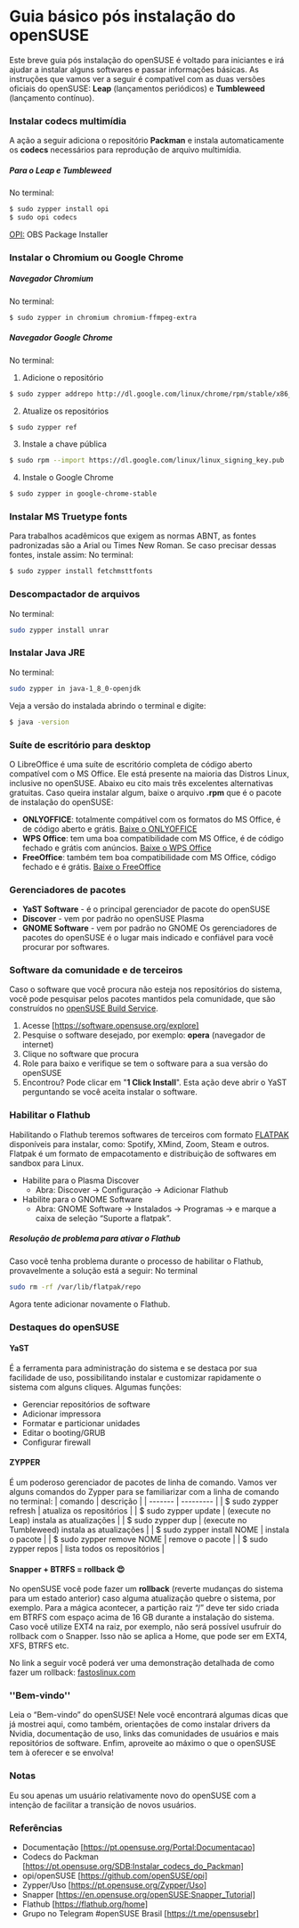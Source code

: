 # Guia básico pós instalação do openSUSE 

Este breve guia pós instalação do openSUSE é voltado para iniciantes e irá ajudar a instalar alguns softwares e passar informações básicas. 
As instruções que vamos ver a seguir é compatível com as duas versões oficiais do openSUSE: **Leap** (lançamentos periódicos) e **Tumbleweed** (lançamento contínuo).

### Instalar codecs multimídia
A ação a seguir adiciona o repositório **Packman** e instala automaticamente os **codecs** necessários para reprodução de arquivo multimídia.
##### Para o Leap e Tumbleweed 
No terminal:
```sh
$ sudo zypper install opi
$ sudo opi codecs
```
[OPI:](https://github.com/openSUSE/opi) OBS Package Installer

### Instalar o Chromium ou Google Chrome
##### Navegador Chromium
No terminal:
```sh
$ sudo zypper in chromium chromium-ffmpeg-extra
```
##### Navegador Google Chrome
No terminal:
1. Adicione o repositório
```sh
$ sudo zypper addrepo http://dl.google.com/linux/chrome/rpm/stable/x86_64 Google-Chrome
```
2. Atualize os repositórios
```sh
$ sudo zypper ref
```
3. Instale a chave pública
```sh
$ sudo rpm --import https://dl.google.com/linux/linux_signing_key.pub
```
4. Instale o Google Chrome
```sh
$ sudo zypper in google-chrome-stable
```

### Instalar MS Truetype fonts
Para trabalhos acadêmicos que exigem as normas ABNT, as fontes padronizadas são a Arial ou Times New Roman. Se caso precisar dessas fontes, instale assim:
No terminal:
```sh
$ sudo zypper install fetchmsttfonts
```

### Descompactador de arquivos 
No terminal:
```sh
sudo zypper install unrar
```

### Instalar Java JRE
No terminal:
```sh
sudo zypper in java-1_8_0-openjdk
```
Veja a versão do instalada abrindo o terminal e digite:  
```sh 
$ java -version
```

### Suíte de escritório para desktop
O LibreOffice é uma suíte de escritório completa de código aberto compatível com o MS Office. Ele está presente na maioria das Distros Linux, inclusive no openSUSE. 
Abaixo eu cito mais três excelentes alternativas gratuitas. Caso queira instalar algum,  baixe o arquivo **.rpm** que é o pacote de instalação do openSUSE:
* **ONLYOFFICE**: totalmente compátivel com os formatos do MS Office, é de código aberto e grátis.
[Baixe o ONLYOFFICE](https://www.onlyoffice.com/pt/download-desktop.aspx)
* **WPS Office**: tem uma boa compatibilidade com MS Office, é de código fechado e grátis com anúncios.
[Baixe o WPS Office](https://www.wps.com/pt-BR/office/linux)
* **FreeOffice**: também tem boa compatibilidade com MS Office, código fechado e é grátis.
[Baixe o FreeOffice](https://www.freeoffice.com/pt/baixar/aplicativos)
### Gerenciadores de pacotes
* **YaST Software** -  é o principal 	gerenciador de pacote do openSUSE
* **Discover** - vem por padrão no openSUSE Plasma
* **GNOME Software** - vem por padrão no GNOME
Os gerenciadores de pacotes do openSUSE é o lugar mais indicado e confiável para você procurar por softwares.
### Software da comunidade e de terceiros 
Caso o software que você procura não esteja nos repositórios do sistema, você pode pesquisar pelos pacotes mantidos pela comunidade, que são construídos no [openSUSE Build Service](https://en.opensuse.org/Portal:Build_Service).
1. Acesse [https://software.opensuse.org/explore]
2. Pesquise o software desejado, por exemplo: **opera** (navegador de internet)
3. Clique no software que procura
4. Role para baixo e verifique se tem o software para a sua versão do openSUSE
5. Encontrou? Pode clicar em "**1 Click Install**". Esta ação deve abrir o YaST perguntando se você aceita instalar o software.
### Habilitar o Flathub
Habilitando o Flathub teremos softwares de terceiros com formato [FLATPAK](https://www.flatpak.org/) disponíveis para instalar, como: Spotify, XMind, Zoom, Steam e outros. 
Flatpak é um formato de empacotamento e distribuição de softwares em sandbox para Linux.
* Habilite para o Plasma Discover
    * Abra: Discover → Configuração → Adicionar Flathub
* Habilite para o GNOME Software
    * Abra: GNOME Software → Instalados → Programas → e marque a caixa de seleção “Suporte a flatpak”.
##### Resolução de problema para ativar o Flathub
Caso você tenha problema durante o processo de habilitar o Flathub, provavelmente a solução está a seguir:
No terminal
```sh
sudo rm -rf /var/lib/flatpak/repo
```
Agora tente adicionar novamente o Flathub.

### Destaques do openSUSE
#### YaST 
É a ferramenta para administração do sistema e se destaca por sua facilidade de uso, possibilitando instalar e customizar rapidamente o sistema com alguns cliques.
Algumas funções:
* Gerenciar repositórios de software
* Adicionar impressora
* Formatar e particionar unidades
* Editar o booting/GRUB
* Configurar firewall
#### ZYPPER
É um poderoso gerenciador de pacotes de linha de comando. 
Vamos ver alguns comandos do Zypper para se familiarizar com a linha de comando no terminal:
| comando | descrição |
| ------- | --------- |
| $ sudo zypper refresh | atualiza os repositórios |
| $ sudo zypper update | (execute no Leap) instala as atualizações |
| $ sudo zypper dup | (execute no Tumbleweed) instala as atualizações |
| $ sudo zypper install NOME | instala o pacote |
| $ sudo zypper remove NOME | remove o pacote |
| $ sudo zypper repos | lista todos os repositórios |
#### Snapper + BTRFS = rollback 😍
No openSUSE você pode fazer um **rollback** (reverte mudanças do sistema para um estado anterior) caso alguma atualização quebre o sistema, por exemplo. Para a mágica acontecer, a partição raiz “/” deve ter sido criada em BTRFS com espaço acima de 16 GB durante a instalação do sistema. 
Caso você utilize EXT4 na raiz, por exemplo, não será possível usufruir do rollback com o Snapper. Isso não se aplica a Home, que pode ser em EXT4, XFS, BTRFS etc.  

No link a seguir você poderá ver uma demonstração detalhada de como fazer um rollback: [fastoslinux.com](https://fastoslinux.com/2019/11/26/rollback-btrfs-no-opensuse/)

### ''Bem-vindo''
Leia o “Bem-vindo” do openSUSE!
Nele você encontrará algumas dicas que já mostrei aqui, como também, orientações de como instalar drivers da Nvidia, documentação de uso, links das comunidades de usuários e mais repositórios de software. Enfim, aproveite ao máximo o que o openSUSE tem à oferecer e se envolva!

### Notas
Eu sou apenas um usuário relativamente novo do openSUSE com a intenção de facilitar a transição de novos usuários. 

### Referências
* Documentação
[https://pt.opensuse.org/Portal:Documentacao]
* Codecs do Packman
[https://pt.opensuse.org/SDB:Instalar_codecs_do_Packman]
* opi/openSUSE
[https://github.com/openSUSE/opi]
* Zypper/Uso
[https://pt.opensuse.org/Zypper/Uso] 
* Snapper
[https://en.opensuse.org/openSUSE:Snapper_Tutorial]
* Flathub
[https://flathub.org/home]
* Grupo no Telegram #openSUSE Brasil
[https://t.me/opensusebr]


